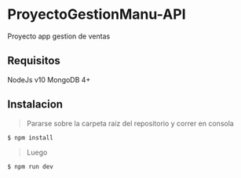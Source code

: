 # ProyectoGestionManu-API
Proyecto app gestion de ventas

## Requisitos
NodeJs v10
MongoDB 4+
 
## Instalacion
> Pararse sobre la carpeta raiz del repositorio y correr en consola
```shell
$ npm install
```
> Luego
```shell
$ npm run dev
```
